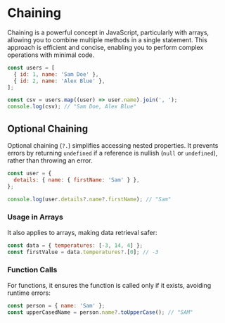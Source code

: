 # Chaining

Chaining is a powerful concept in JavaScript, particularly with arrays, allowing you to combine multiple methods in a single statement. This approach is efficient and concise, enabling you to perform complex operations with minimal code.

```js
const users = [
  { id: 1, name: 'Sam Doe' },
  { id: 2, name: 'Alex Blue' },
];

const csv = users.map((user) => user.name).join(', ');
console.log(csv); // "Sam Doe, Alex Blue"
```

## Optional Chaining

Optional chaining (`?.`) simplifies accessing nested properties. It prevents errors by returning `undefined` if a reference is nullish (`null` or `undefined`), rather than throwing an error.

```js
const user = {
  details: { name: { firstName: 'Sam' } },
};

console.log(user.details?.name?.firstName); // "Sam"
```

### Usage in Arrays

It also applies to arrays, making data retrieval safer:

```js
const data = { temperatures: [-3, 14, 4] };
const firstValue = data.temperatures?.[0]; // -3
```

### Function Calls

For functions, it ensures the function is called only if it exists, avoiding runtime errors:

```js
const person = { name: 'Sam' };
const upperCasedName = person.name?.toUpperCase(); // "SAM"
```
